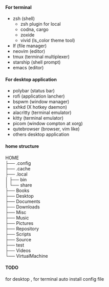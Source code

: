 #### For terminal
+ zsh (shell)
  + zsh plugin for local
  + codna, cargo
  + zoxide
  + vivid (ls_color theme tool)
+ lf (file manager)
+ neovim (editor)
+ tmux (terminal multiplexer)
+ starship (shell prompt)
+ emacs (editor)

#### For desktop application
+ polybar (status bar)
+ rofi (application lancher)
+ bspwm (window manager)
+ sxhkd (X hotkey daemon)
+ alacritty (terminal emulator)
+ kitty (terminal emulator)
+ picom (window compton at xorg)
+ qutebrowser (browser, vim like)
+ others desktop application

#### home structure
HOME  
├── .config  
├── .cache  
├── .local  
│   ├── bin  
│   └── share  
├── Books  
├── Desktop  
├── Documents  
├── Downloads  
├── Misc  
├── Music  
├── Pictures  
├── Repository  
├── Scripts  
├── Source  
├── test  
├── Videos  
└── VirtualMachine  

#### TODO
for desktop , for terminal auto install config file
